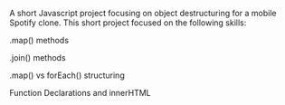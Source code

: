 A short Javascript project focusing on object destructuring for a mobile Spotify clone.
This short project focused on the following skills:

.map() methods

.join() methods

.map() vs forEach() structuring

Function Declarations and innerHTML

